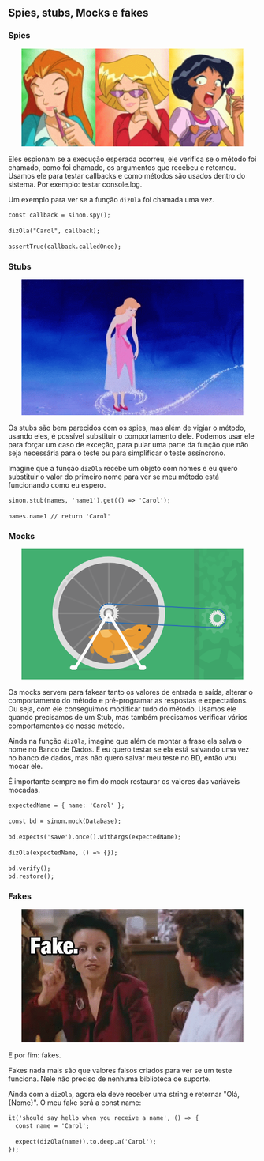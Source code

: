 ## Spies, stubs, Mocks e fakes

### Spies

<p align="center">
  <img width="450px" src="https://github.com/coderanac/waffle-betizado/blob/master/assets-waffles/spies.gif" />
</p>

Eles espionam se a execução esperada ocorreu, ele verifica se o método foi chamado, como foi chamado, os argumentos que recebeu e retornou. Usamos ele para 
testar callbacks e como métodos são usados dentro do sistema. Por exemplo: testar console.log.

Um exemplo para ver se a função `dizOla` foi chamada uma vez.

~~~
const callback = sinon.spy();

dizOla("Carol", callback);

assertTrue(callback.calledOnce);
~~~

### Stubs 

<p align="center">
  <img width="450px" src="https://github.com/coderanac/waffle-betizado/blob/master/assets-waffles/stubs.gif" />
</p>

Os stubs são bem parecidos com os spies, mas além de vigiar o método, usando eles, é possível substituir o comportamento dele. Podemos usar ele para forçar um
caso de exceção, para pular uma parte da função que não seja necessária para o teste ou para simplificar o teste assíncrono.

Imagine que a função `dizOla` recebe um objeto com nomes e eu quero substituir o valor do primeiro nome para ver se meu método está funcionando como eu espero.

~~~
sinon.stub(names, 'name1').get(() => 'Carol');

names.name1 // return 'Carol'
~~~

### Mocks

<p align="center">
  <img width="450px" src="https://github.com/coderanac/waffle-betizado/blob/master/assets-waffles/mocks.gif" />
</p>

Os mocks servem para fakear tanto os valores de entrada e saída, alterar o comportamento do método e pré-programar as respostas e expectations. Ou seja, com ele
conseguimos modificar tudo do método. Usamos ele quando precisamos de um Stub, mas também precisamos verificar vários comportamentos do nosso método.

Ainda na função `dizOla`, imagine que além de montar a frase ela salva o nome no Banco de Dados. E eu quero testar se ela está salvando uma vez no banco de 
dados, mas não quero salvar meu teste no BD, então vou mocar ele.

É importante sempre no fim do mock restaurar os valores das variáveis mocadas.

~~~
expectedName = { name: 'Carol' };

const bd = sinon.mock(Database);

bd.expects('save').once().withArgs(expectedName);

dizOla(expectedName, () => {});

bd.verify();
bd.restore();
~~~

### Fakes

<p align="center">
  <img width="450px" src="https://github.com/coderanac/waffle-betizado/blob/master/assets-waffles/fake.gif" />
</p>

E por fim: fakes.  

Fakes nada mais são que valores falsos criados para ver se um teste funciona. Nele não preciso de nenhuma biblioteca de suporte.  

Ainda com a `dizOla`, agora ela deve receber uma string e retornar "Olá, {Nome}". O meu fake será a const name:

~~~
it('should say hello when you receive a name', () => {
  const name = 'Carol';

  expect(dizOla(name)).to.deep.a('Carol');
});
~~~
